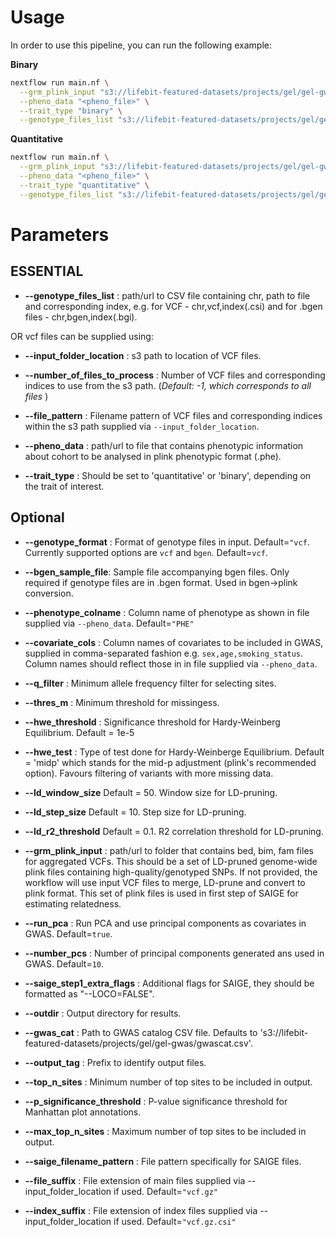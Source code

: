 # Usage

In order to use this pipeline, you can run the following example:

**Binary**

```bash
nextflow run main.nf \
  --grm_plink_input "s3://lifebit-featured-datasets/projects/gel/gel-gwas/testdata/sampleA.{bed,bim,fam}" \
  --pheno_data "<pheno_file>" \
  --trait_type "binary" \
  --genotype_files_list "s3://lifebit-featured-datasets/projects/gel/gel-gwas/testdata/vcfs.csv"
```

**Quantitative**

```bash
nextflow run main.nf \
  --grm_plink_input "s3://lifebit-featured-datasets/projects/gel/gel-gwas/testdata/sampleA.{bed,bim,fam}" \
  --pheno_data "<pheno_file>" \
  --trait_type "quantitative" \
  --genotype_files_list "s3://lifebit-featured-datasets/projects/gel/gel-gwas/testdata/vcfs.csv"
```

# Parameters

## **ESSENTIAL**

- **--genotype_files_list** : path/url to CSV file containing chr, path to file and corresponding index, e.g. for VCF - chr,vcf,index(.csi) and for .bgen files - chr,bgen,index(.bgi).

OR vcf files can be supplied using:

- **--input_folder_location** : s3 path to location of VCF files.
- **--number_of_files_to_process** : Number of VCF files and corresponding indices to use from the s3 path. (_Default: -1, which corresponds to all files_ )
- **--file_pattern** : Filename pattern of VCF files and corresponding indices within the s3 path supplied via `--input_folder_location`.


- **--pheno_data** : path/url to file that contains phenotypic information about cohort to be analysed in plink phenotypic format (.phe).

- **--trait_type** : Should be set to 'quantitative' or 'binary', depending on the trait of interest.


## **Optional**

- **--genotype_format** : Format of genotype files in input. Default=`"vcf`. Currently supported options are `vcf` and `bgen`. Default=`vcf`.
- **--bgen_sample_file**: Sample file accompanying bgen files. Only required if genotype files are in .bgen format. Used in bgen->plink conversion.


- **--phenotype_colname** :  Column name of phenotype as shown in file supplied via `--pheno_data`. Default=`"PHE"`
- **--covariate_cols** :  Column names of covariates to be included in GWAS, supplied in comma-separated fashion e.g. `sex,age,smoking_status`. Column names should reflect those in in file supplied via `--pheno_data`.

- **--q_filter** : Minimum allele frequency filter for selecting sites.
- **--thres_m** : Minimum threshold for missingess.
- **--hwe_threshold** : Significance threshold for Hardy-Weinberg Equilibrium. Default = 1e-5
- **--hwe_test** : Type of test done for Hardy-Weinberge Equilibrium. Default = 'midp' which stands for the mid-p adjustment (plink's recommended option). Favours filtering of variants with more missing data.

- **--ld_window_size** Default = 50. Window size for LD-pruning.
- **--ld_step_size** Default = 10. Step size for LD-pruning.
- **--ld_r2_threshold** Default = 0.1. R2 correlation threshold for LD-pruning.

- **--grm_plink_input** : path/url to folder that contains bed, bim, fam files for aggregated VCFs. This should be a set of LD-pruned genome-wide plink files containing high-quality/genotyped SNPs. If not provided, the workflow will use input VCF files to merge, LD-prune and convert to plink format. This set of plink files is used in first step of SAIGE for estimating relatedness.

- **--run_pca** : Run PCA and use principal components as covariates in GWAS. Default=`true`.
- **--number_pcs** : Number of principal components generated ans used in GWAS. Default=`10`.

- **--saige_step1_extra_flags** : Additional flags for SAIGE, they should be formatted as "--LOCO=FALSE".
- **--outdir** : Output directory for results.
- **--gwas_cat** : Path to GWAS catalog CSV file. Defaults to 's3://lifebit-featured-datasets/projects/gel/gel-gwas/gwascat.csv'.
- **--output_tag** : Prefix to identify output files.
- **--top_n_sites** : Minimum number of top sites to be included in output.
- **--p_significance_threshold** : P-value significance threshold for Manhattan plot annotations.
- **--max_top_n_sites** : Maximum number of top sites to be included in output.
- **--saige_filename_pattern** : File pattern specifically for SAIGE files.


- **--file_suffix** : File extension of main files supplied via --input_folder_location if used. Default=`"vcf.gz"`
- **--index_suffix** : File extension of index files supplied via --input_folder_location if used. Default=`"vcf.gz.csi"`

